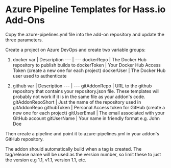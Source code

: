 # Azure Pipeline Templates for Hass.io Add-Ons

Copy the azure-pipelines.yml file into the add-on repository and update the three parameters.

Create a project on Azure DevOps and create two variable groups:

1. docker
  var | Description
  --- | ---
  dockerRepo | The Docker Hub repository to publish builds to
  dockerToken | Your Docker Hub Access Token (create a new one for each project)
  dockerUser | The Docker Hub user used to authenticate

2. github
  var | Description
  --- | ---
  gitAddonRepo | URL to the github repository that contains your repository.json file. These templates will probably not work if it is in the same file as your addon's code.
  gitAddonRepoShort | Just the name of the repository used in gitAddonRepo
  githubToken | Personal Access token for GitHub (create a new one for each project)
  gitUserEmail | The email associated with your GitHub account
  gitUserName | Your name in friendly format e.g. John Doe


Then create a pipeline and point it to azure-pipelines.yml in your addon's GitHub repository.

The addon should automatically build when a tag is created. The tag/release name will be used as the version number, so limit these to just the version e.g 1.1, v1.1, version 1.1, etc.